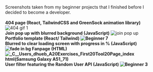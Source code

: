 Screenshots taken from my beginner projects that I finished before I decided to become a developer.
<br/>
<br/>
<b>404 page (React, TailwindCSS and GreenSock animation library)</b>
![404 gif 1](https://user-images.githubusercontent.com/105037901/189420571-c9a531c1-b1fd-46b5-9289-a6ff259debfa.gif)
<br/>
<b>Join pop up with blurred background (JavaScript)</b>
![join pop up](https://user-images.githubusercontent.com/105037901/189868707-b3623757-5f53-4c6d-9944-a5ec86da3b46.gif)
<br/>
<b>Portfolio template (React/ Tailwind)
![Beginner 7](https://user-images.githubusercontent.com/105037901/184552225-1ccfccc5-8acd-4c73-a822-08d4b335bee6.PNG)
<br/>
<b>Blurred to clear loading screen with progress in % (JavaScript</b>) 
![fade in bg](https://user-images.githubusercontent.com/105037901/189868833-8f10e472-ea53-47b5-b73a-4edd1d3a463e.gif)
<b>Fanpage (HTML)</b>
![_C__Users_dhueb_A20Exercises_First20Tool20Page_index html(Samsung Galaxy A51_71)](https://user-images.githubusercontent.com/105037901/184554675-a6efcdda-def9-4996-8094-6852071bea63.png)
<br/>
<b>User filter featuring the Random User API (JavaScript)</b>
![Beginner 3](https://user-images.githubusercontent.com/105037901/184552022-53506501-4fb2-4e45-8d89-76b2dd4a4aee.PNG)
<br/>




